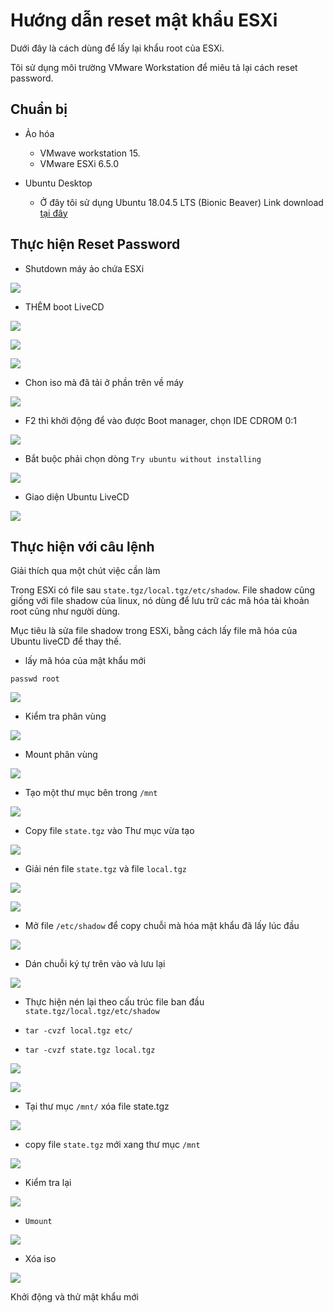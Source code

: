 # Hướng dẫn reset mật khẩu ESXi
Dưới đây là cách dùng để lấy lại khẩu root của ESXi.

Tôi sử dụng môi trường VMware Workstation để miêu tả lại cách reset password.

## Chuẩn bị 
* Ảo hóa
    * VMwave workstation 15. 
    * VMware ESXi 6.5.0
*  Ubuntu Desktop

    * Ở đây tôi sử dụng Ubuntu 18.04.5 LTS (Bionic Beaver)  Link download [tại đây](https://mirrors.bkns.vn/ubuntu-releases/bionic/)

## Thực hiện Reset Password
* Shutdown máy ảo chứa ESXi

![](/image/1.png)

* THÊM boot LiveCD 

![](/image/Screenshot_1.png)


![](/image/Screenshot_2.png)


![](/image/Screenshot_3.png)

* Chon iso mà đã tải ở phần trên về máy

![](/image/Screenshot_4.png)

* F2 thì khởi động để vào được Boot manager, chọn IDE CDROM 0:1


![](/image/Screenshot_5.png)

* Bắt buộc phải chọn dòng `Try ubuntu without installing `

![](/image/Screenshot_6.png)

* Giao diện Ubuntu LiveCD

![](/image/Screenshot_7.png)
## Thực hiện với câu lệnh

Giải thích qua một chút việc cần làm

Trong ESXi có file sau `state.tgz/local.tgz/etc/shadow`. File shadow cũng giống với file shadow của linux, nó dùng để lưu trữ các mã hóa tài khoản root cũng như người dùng.

Mục tiêu là sửa file shadow trong ESXi, bằng cách lấy file mã hóa của Ubuntu liveCD để thay thế.

* lấy mã hóa của mật khẩu mới

`passwd root`

![](/image/Screenshot_8.png)

* Kiểm tra phân vùng

![](/image/Screenshot_9.png)

* Mount phân vùng

![](/image/Screenshot_10.png)

* Tạo một thư mục bên trong `/mnt`

![](/image/Screenshot_11.png)

* Copy file `state.tgz` vào Thư mục vừa tạo

![](/image/Screenshot_12.png)

* Giải nén file `state.tgz` và file `local.tgz`

![](/image/Screenshot_13.png)


![](/image/Screenshot_14.png)

* Mở file `/etc/shadow` để copy chuỗi mà hóa mật khẩu đã lấy lúc đầu

![](/image/Screenshot_15.png)

* Dán chuỗi ký tự trên vào và lưu lại

![](/image/Screenshot_16.png)

* Thực hiện nén lại theo cấu trúc file ban đầu  `state.tgz/local.tgz/etc/shadow`

* `tar -cvzf local.tgz etc/` 
* `tar -cvzf state.tgz local.tgz `


![](/image/Screenshot_17.png)

![](/image/Screenshot_18.png)

* Tại thư mục `/mnt/` xóa file state.tgz

![](/image/Screenshot_19.png)

* copy file `state.tgz` mới xang thư mục `/mnt`

![](/image/Screenshot_20.png)

* Kiểm tra lại

![](/image/Screenshot_21.png)

* `Umount`

![](/image/Screenshot_22.png)

* Xóa iso

![](/image/Screenshot_23.png)

Khởi động và thử mật khẩu mới
